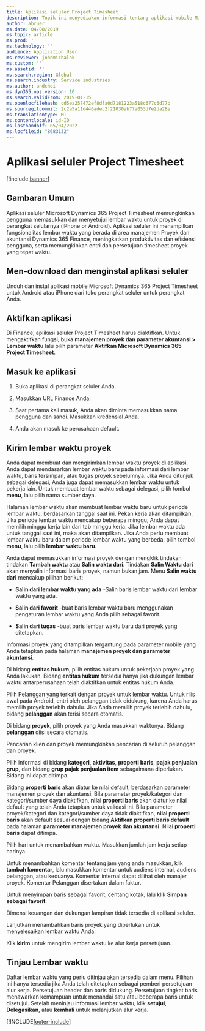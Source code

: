 ```yaml
---
title: Aplikasi seluler Project Timesheet
description: Topik ini menyediakan informasi tentang aplikasi mobile Microsoft Dynamics 365 Project Timesheet. Aplikasi seluler Project Timesheet memungkinkan pengguna memasukkan dan menyetujui lembar waktu untuk proyek di perangkat selularnya.
author: abruer
ms.date: 04/08/2019
ms.topic: article
ms.prod: ''
ms.technology: ''
audience: Application User
ms.reviewer: johnmichalak
ms.custom: ''
ms.assetid: ''
ms.search.region: Global
ms.search.industry: Service industries
ms.author: andchoi
ms.dyn365.ops.version: 10
ms.search.validFrom: 2019-01-15
ms.openlocfilehash: cd5ea257472ef8dfa0d7181223a518c677c6d77b
ms.sourcegitcommit: 2c2a5a11d446adec2f21030ab77a053d7e2da28e
ms.translationtype: MT
ms.contentlocale: id-ID
ms.lasthandoff: 05/04/2022
ms.locfileid: "8683132"
---
```

# <a name="project-timesheet-mobile-application"></a>Aplikasi seluler Project Timesheet

[!include [banner](../includes/banner.md)]

## <a name="overview"></a>Gambaran Umum

Aplikasi seluler Microsoft Dynamics 365 Project Timesheet memungkinkan pengguna memasukkan dan menyetujui lembar waktu untuk proyek di perangkat selularnya (iPhone or Android). Aplikasi seluler ini menampilkan fungsionalitas lembar waktu yang berada di area manajemen Proyek dan akuntansi Dynamics 365 Finance, meningkatkan produktivitas dan efisiensi pengguna, serta memungkinkan entri dan persetujuan timesheet proyek yang tepat waktu.

## <a name="download-and-install-the-mobile-app"></a>Men-download dan menginstal aplikasi seluler

Unduh dan instal aplikasi mobile Microsoft Dynamics 365 Project Timesheet untuk Android atau iPhone dari toko perangkat seluler untuk perangkat Anda.

## <a name="enable-the-app"></a>Aktifkan aplikasi 

Di Finance, aplikasi seluler Project Timesheet harus diaktifkan. Untuk mengaktifkan fungsi, buka **manajemen proyek dan parameter akuntansi \> Lembar waktu** lalu pilih parameter **Aktifkan Microsoft Dynamics 365 Project Timesheet**.

## <a name="sign-in-to-the-app"></a>Masuk ke aplikasi

1.  Buka aplikasi di perangkat seluler Anda.

2.  Masukkan URL Finance Anda.

3.  Saat pertama kali masuk, Anda akan diminta memasukkan nama pengguna dan sandi. Masukkan kredensial Anda.

4.  Anda akan masuk ke perusahaan default.

## <a name="submit-a-project-timesheet"></a>Kirim lembar waktu proyek

Anda dapat membuat dan mengirimkan lembar waktu proyek di aplikasi. Anda dapat mendasarkan lembar waktu baru pada informasi dari lembar waktu, baris tersimpan, atau tugas proyek sebelumnya. Jika Anda ditunjuk sebagai delegasi, Anda juga dapat memasukkan lembar waktu untuk pekerja lain. Untuk membuat lembar waktu sebagai delegasi, pilih tombol **menu**, lalu pilih nama sumber daya.

Halaman lembar waktu akan membuat lembar waktu baru untuk periode lembar waktu, berdasarkan tanggal saat ini. Pekan kerja akan ditampilkan. Jika periode lembar waktu mencakup beberapa minggu, Anda dapat memilih minggu kerja lain dari tab minggu kerja.
Jika lembar waktu ada untuk tanggal saat ini, maka akan ditampilkan. Jika Anda perlu membuat lembar waktu baru dalam periode lembar waktu yang berbeda, pilih tombol **menu**, lalu pilih **lembar waktu baru**.

Anda dapat memasukkan informasi proyek dengan mengklik tindakan tindakan **Tambah waktu** atau **Salin waktu dari**. Tindakan **Salin Waktu dari** akan menyalin informasi baris proyek, namun bukan jam. Menu **Salin waktu dari** mencakup pilihan berikut:

- **Salin dari lembar waktu yang ada** -Salin baris lembar waktu dari lembar waktu yang ada.

- **Salin dari favorit** -buat baris lembar waktu baru menggunakan pengaturan lembar waktu yang Anda pilih sebagai favorit.

- **Salin dari tugas** -buat baris lembar waktu baru dari proyek yang ditetapkan.

Informasi proyek yang ditampilkan tergantung pada parameter mobile yang Anda tetapkan pada halaman **manajemen proyek dan parameter akuntansi**.

Di bidang **entitas hukum**, pilih entitas hukum untuk pekerjaan proyek yang Anda lakukan. Bidang **entitas hukum** tersedia hanya jika dukungan lembar waktu antarperusahaan telah diaktifkan untuk entitas hukum Anda.

Pilih Pelanggan yang terkait dengan proyek untuk lembar waktu. Untuk rilis awal pada Android, entri oleh pelanggan tidak didukung, karena Anda harus memilih proyek terlebih dahulu. Jika Anda memilih proyek terlebih dahulu, bidang **pelanggan** akan terisi secara otomatis.

Di bidang **proyek**, pilih proyek yang Anda masukkan waktunya. Bidang **pelanggan** diisi secara otomatis.

Pencarian klien dan proyek memungkinkan pencarian di seluruh pelanggan dan proyek.

Pilih informasi di bidang **kategori**, **aktivitas**, **properti baris**, **pajak penjualan grup**, dan bidang **grup pajak penjualan item** sebagaimana diperlukan. Bidang ini dapat ditimpa.

Bidang **properti baris** akan diatur ke nilai default, berdasarkan parameter manajemen proyek dan akuntansi. Bila parameter proyek/kategori dan kategori/sumber daya diaktifkan, **nilai properti baris** akan diatur ke nilai default yang telah Anda tetapkan untuk validasi ini. Bila parameter proyek/kategori dan kategori/sumber daya tidak diaktifkan, **nilai properti baris** akan default sesuai dengan bidang **Aktifkan properti baris default** pada halaman **parameter manajemen proyek dan akuntansi**. Nilai **properti baris** dapat ditimpa.

Pilih hari untuk menambahkan waktu. Masukkan jumlah jam kerja setiap harinya.

Untuk menambahkan komentar tentang jam yang anda masukkan, klik **tambah komentar**, lalu masukkan komentar untuk audiens internal, audiens pelanggan, atau keduanya.
Komentar internal dapat dilihat oleh manajer proyek. Komentar Pelanggan disertakan dalam faktur.

Untuk menyimpan baris sebagai favorit, centang kotak, lalu klik **Simpan sebagai favorit**.

Dimensi keuangan dan dukungan lampiran tidak tersedia di aplikasi seluler.

Lanjutkan menambahkan baris proyek yang diperlukan untuk menyelesaikan lembar waktu Anda.

Klik **kirim** untuk mengirim lembar waktu ke alur kerja persetujuan.

## <a name="review-timesheets"></a>Tinjau Lembar waktu

Daftar lembar waktu yang perlu ditinjau akan tersedia dalam menu. Pilihan ini hanya tersedia jika Anda telah ditetapkan sebagai pemberi persetujuan alur kerja. Persetujuan header dan baris didukung. Persetujuan tingkat baris menawarkan kemampuan untuk menandai satu atau beberapa baris untuk disetujui. Setelah meninjau informasi lembar waktu, klik **setujui**, **Delegasikan**, atau **kembali** untuk melanjutkan alur kerja.


[!INCLUDE[footer-include](../includes/footer-banner.md)]